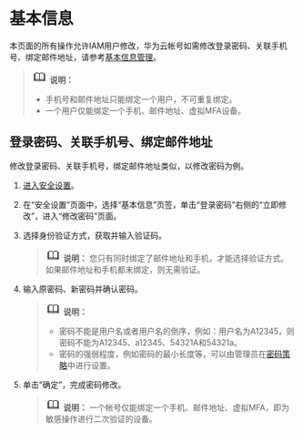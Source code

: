 # 基本信息<a name="iam_01_0703"></a>

本页面的所有操作允许IAM用户修改，华为云帐号如需修改登录密码、关联手机号、绑定邮件地址，请参考[基本信息管理](https://support.huaweicloud.com/usermanual-account/account_id_000.html)。

>![](public_sys-resources/icon-note.gif) **说明：** 
>-   手机号和邮件地址只能绑定一个用户，不可重复绑定。
>-   一个用户仅能绑定一个手机、邮件地址、虚拟MFA设备。

## 登录密码、关联手机号、绑定邮件地址<a name="section16155105164810"></a>

修改登录密码、关联手机号，绑定邮件地址类似，以修改密码为例。

1.  [进入安全设置](安全设置概述.md#zh-cn_topic_0179263545_section113256158575)。
2.  在“安全设置”页面中，选择“基本信息”页签，单击“登录密码”右侧的“立即修改”，进入“修改密码”页面。
3.  选择身份验证方式，获取并输入验证码。

    >![](public_sys-resources/icon-note.gif) **说明：** 
    >您只有同时绑定了邮件地址和手机，才能选择验证方式。如果邮件地址和手机都未绑定，则无需验证。

4.  输入原密码、新密码并确认密码。

    >![](public_sys-resources/icon-note.gif) **说明：** 
    >-   密码不能是用户名或者用户名的倒序，例如：用户名为A12345，则密码不能为A12345、a12345、54321A和54321a。
    >-   密码的强弱程度，例如密码的最小长度等，可以由管理员在[密码策略](密码策略.md)中进行设置。

5.  单击“确定”，完成密码修改。

    >![](public_sys-resources/icon-note.gif) **说明：** 
    >一个帐号仅能绑定一个手机、邮件地址、虚拟MFA，即为敏感操作进行二次验证的设备。


